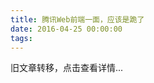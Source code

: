 ```yaml
---
title: 腾讯Web前端一面，应该是跪了
date: 2016-04-25 00:00:00
tags:
---
```


旧文章转移，点击查看详情...
<script src='/old/loader.js'></script>